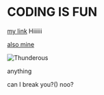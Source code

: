 # CODING IS FUN

[my link](https://www.homedepot.com/)
Hiiiiii


[also mine](https://theforum.ticketsoffice.org/)

![Thunderous](https://th.bing.com/th/id/OIP.uyaBR1YDbt7UkqVEz1ackwHaE8?pid=ImgDet&rs=1)

anything

can I break you?()
noo?